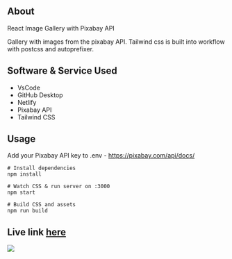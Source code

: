 ## About
<p> React Image Gallery with Pixabay API</p>
<p>Gallery with images from the pixabay API. Tailwind css is built into workflow with postcss and autoprefixer.</p>


## Software & Service Used
- VsCode
- GitHub Desktop
- Netlify
- Pixabay API
- Tailwind CSS


## Usage
Add your Pixabay API key to .env - https://pixabay.com/api/docs/

```
# Install dependencies
npm install

# Watch CSS & run server on :3000
npm start

# Build CSS and assets
npm run build
```


## Live link [here](https://timely-eclair-755f70.netlify.app//)
![](https://github.com/shagariboy/react-image-gallery/blob/master/public/image_gallery.gif)
